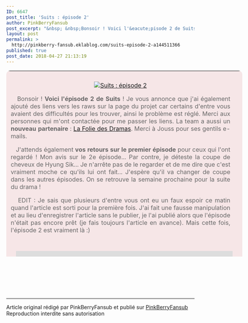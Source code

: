 ```yaml
---
ID: 6647
post_title: 'Suits : épisode 2'
author: PinkBerryFansub
post_excerpt: "&nbsp; &nbsp;Bonsoir ! Voici l'&eacute;pisode 2 de Suits ! Je vous annonce que j'ai &eacute;galement ajout&eacute; des liens vers les raws sur la page du projet car certains d'entre vous avaient des difficult&eacute;s pour les trouver, ainsi le probl&egrave;me est r&eacute;gl&eacute;. Merci aux personnes qui m'ont contact&eacute;e pour me passer les..."
layout: post
permalink: >
  http://pinkberry-fansub.eklablog.com/suits-episode-2-a144511366
published: true
post_date: 2018-04-27 21:13:19
---
```

<table style="border-collapse: collapse; width: 632px; background-color: #f6e6e7; color: #666666; border-radius: 10px 10px 0px 0px;" height="498">
<tbody>
<tr>
<td style="padding: 12px; text-align: center;">
<p style="text-align: center;"><a href="http://pinkberry-fansub.eklablog.com/suits-01-16-a144362350"><img src="https://united-subs.dearclouds.com/wp-content/uploads/2018/05/99922bbc07122182a4eb6bcc62ec2fa2.jpg" alt="Suits : &eacute;pisode 2"/></a></p>
<p style="text-align: justify;">&nbsp; &nbsp;Bonsoir ! <strong>Voici l'&eacute;pisode 2 de Suits</strong> ! Je vous annonce que j'ai &eacute;galement ajout&eacute; des liens vers les raws sur la page du projet car certains d'entre vous avaient des difficult&eacute;s pour les trouver, ainsi le probl&egrave;me est r&eacute;gl&eacute;. Merci aux personnes qui m'ont contact&eacute;e pour me passer les liens. La team a aussi un <strong>nouveau partenaire</strong> : <a href="http://la-folie-des-dramas.eklablog.com/">La Folie des Dramas</a>. Merci &agrave; Jouss pour ses&nbsp;gentils e-mails.</p>
<p style="text-align: justify;">&nbsp; &nbsp;J'attends &eacute;galement <strong>vos retours sur le premier &eacute;pisode</strong> pour ceux qui l'ont regard&eacute; ! Mon avis sur le 2e &eacute;pisode... Par contre, je d&eacute;teste la coupe de cheveux de Hyung Sik... Je n'arr&ecirc;te pas de le regarder et de me dire que c'est vraiment moche ce qu'ils lui ont fait... J'esp&egrave;re qu'il va changer de coupe dans les autres &eacute;pisodes. On se retrouve la semaine prochaine pour la suite du drama !&nbsp;</p>
<p style="text-align: justify;">&nbsp; &nbsp;EDIT : Je sais que plusieurs d'entre vous ont eu un faux espoir ce matin quand l'article est sorti pour la premi&egrave;re fois. J'ai fait une fausse manipulation et au lieu d'enregistrer l'article sans le publier, je l'ai publi&eacute; alors que l'&eacute;pisode n'&eacute;tait pas encore pr&ecirc;t (je fais toujours l'article en avance). Mais cette fois, l'&eacute;pisode 2 est vraiment l&agrave; :)&nbsp;</p>
</td>
<td style="text-align: center;">&nbsp;</td>
</tr>
<tr>
<td style="text-align: center;" colspan="2">
<p><iframe src="https://www.youtube.com/embed/rXEy8r5P_vc?autohide=0&amp;theme=light&amp;hd=1&amp;modestbranding=1&amp;rel=0&amp;showinfo=0&amp;showsearch=0&amp;wmode=transparent&amp;autoplay=0" frameborder="no" width="580" height="58"></iframe></p>
</td>
</tr>
</tbody>
</table>
<p style="text-align: center;">&nbsp;</p><br /><br /><br /><hr />Article original rédigé par PinkBerryFansub et publié sur <a href="http://pinkberry-fansub.eklablog.com/">PinkBerryFansub</a> <br /> Reproduction interdite sans autorisation